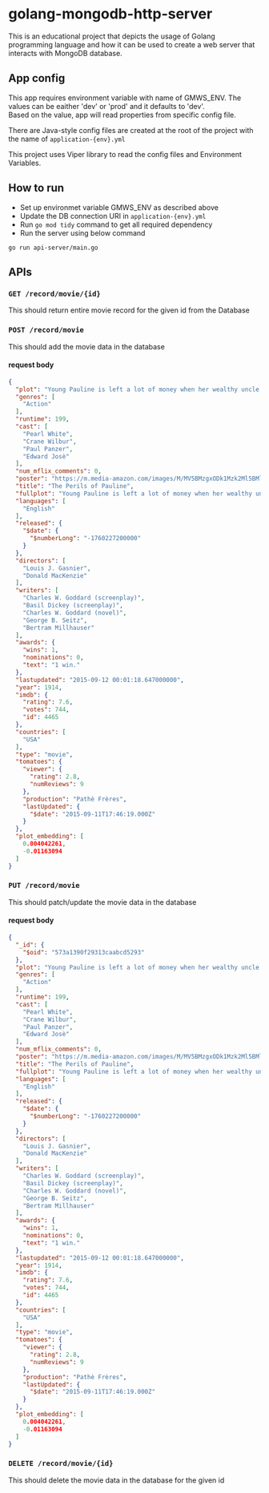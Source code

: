 # golang-mongodb-http-server
This is an educational project that depicts the usage of Golang programming language and how it can be used to create a web server that interacts with MongoDB database.

## App config
This app requires environment variable with name of GMWS_ENV. The values can be eaither 'dev' or 'prod' and it defaults to 'dev'.
<br> Based on the value, app will read properties from specific config file.

There are Java-style config files are created at the root of the project with the name of ```application-{env}.yml```

This project uses Viper library to read the config files and Environment Variables.

## How to run
- Set up environmet variable GMWS_ENV as described above
- Update the DB connection URI in ```application-{env}.yml```
- Run ```go mod tidy``` command to get all required dependency 
- Run the server using below command
```
go run api-server/main.go
```

## APIs
### `GET /record/movie/{id}`
This should return entire movie record for the given id from the Database
    
### `POST /record/movie`
This should add the movie data in the database
#### request body
```json
{
  "plot": "Young Pauline is left a lot of money when her wealthy uncle dies. However, her uncle's secretary has been named as her guardian until she marries, at which time she will officially take ...",
  "genres": [
    "Action"
  ],
  "runtime": 199,
  "cast": [
    "Pearl White",
    "Crane Wilbur",
    "Paul Panzer",
    "Edward Josè"
  ],
  "num_mflix_comments": 0,
  "poster": "https://m.media-amazon.com/images/M/MV5BMzgxODk1Mzk2Ml5BMl5BanBnXkFtZTgwMDg0NzkwMjE@._V1_SY1000_SX677_AL_.jpg",
  "title": "The Perils of Pauline",
  "fullplot": "Young Pauline is left a lot of money when her wealthy uncle dies. However, her uncle's secretary has been named as her guardian until she marries, at which time she will officially take possession of her inheritance. Meanwhile, her \"guardian\" and his confederates constantly come up with schemes to get rid of Pauline so that he can get his hands on the money himself.",
  "languages": [
    "English"
  ],
  "released": {
    "$date": {
      "$numberLong": "-1760227200000"
    }
  },
  "directors": [
    "Louis J. Gasnier",
    "Donald MacKenzie"
  ],
  "writers": [
    "Charles W. Goddard (screenplay)",
    "Basil Dickey (screenplay)",
    "Charles W. Goddard (novel)",
    "George B. Seitz",
    "Bertram Millhauser"
  ],
  "awards": {
    "wins": 1,
    "nominations": 0,
    "text": "1 win."
  },
  "lastupdated": "2015-09-12 00:01:18.647000000",
  "year": 1914,
  "imdb": {
    "rating": 7.6,
    "votes": 744,
    "id": 4465
  },
  "countries": [
    "USA"
  ],
  "type": "movie",
  "tomatoes": {
    "viewer": {
      "rating": 2.8,
      "numReviews": 9
    },
    "production": "Pathè Frères",
    "lastUpdated": {
      "$date": "2015-09-11T17:46:19.000Z"
    }
  },
  "plot_embedding": [
    0.004042261,
    -0.01163094
  ]
}
```

### `PUT /record/movie`
This should patch/update the movie data in the database
#### request body
```json
{
  "_id": {
    "$oid": "573a1390f29313caabcd5293"
  },
  "plot": "Young Pauline is left a lot of money when her wealthy uncle dies. However, her uncle's secretary has been named as her guardian until she marries, at which time she will officially take ...",
  "genres": [
    "Action"
  ],
  "runtime": 199,
  "cast": [
    "Pearl White",
    "Crane Wilbur",
    "Paul Panzer",
    "Edward Josè"
  ],
  "num_mflix_comments": 0,
  "poster": "https://m.media-amazon.com/images/M/MV5BMzgxODk1Mzk2Ml5BMl5BanBnXkFtZTgwMDg0NzkwMjE@._V1_SY1000_SX677_AL_.jpg",
  "title": "The Perils of Pauline",
  "fullplot": "Young Pauline is left a lot of money when her wealthy uncle dies. However, her uncle's secretary has been named as her guardian until she marries, at which time she will officially take possession of her inheritance. Meanwhile, her \"guardian\" and his confederates constantly come up with schemes to get rid of Pauline so that he can get his hands on the money himself.",
  "languages": [
    "English"
  ],
  "released": {
    "$date": {
      "$numberLong": "-1760227200000"
    }
  },
  "directors": [
    "Louis J. Gasnier",
    "Donald MacKenzie"
  ],
  "writers": [
    "Charles W. Goddard (screenplay)",
    "Basil Dickey (screenplay)",
    "Charles W. Goddard (novel)",
    "George B. Seitz",
    "Bertram Millhauser"
  ],
  "awards": {
    "wins": 1,
    "nominations": 0,
    "text": "1 win."
  },
  "lastupdated": "2015-09-12 00:01:18.647000000",
  "year": 1914,
  "imdb": {
    "rating": 7.6,
    "votes": 744,
    "id": 4465
  },
  "countries": [
    "USA"
  ],
  "type": "movie",
  "tomatoes": {
    "viewer": {
      "rating": 2.8,
      "numReviews": 9
    },
    "production": "Pathè Frères",
    "lastUpdated": {
      "$date": "2015-09-11T17:46:19.000Z"
    }
  },
  "plot_embedding": [
    0.004042261,
    -0.01163094
  ]
}
```

### `DELETE /record/movie/{id}`
This should delete the movie data in the database for the given id

